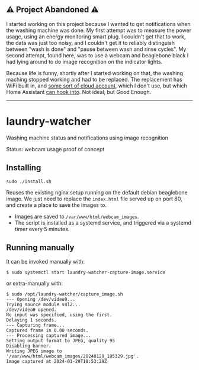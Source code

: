 ## ⚠️ Project Abandoned ⚠️
I started working on this project because I wanted to get notifications when the washing machine was done. My first attempt was to measure the power usage, using an energy monitoring smart plug. I couldn't get that to work, the data was just too noisy, and I couldn't get it to reliably distinguish between "wash is done" and "pause between wash and rinse cycles". My second attempt, found here, was to use a webcam and beaglebone black I had lying around to do image recognition on the indicator lights.

Because life is funny, shortly after I started working on that, the washing maching stopped working and had to be replaced. The replacement has WiFi built in, and [some sort of cloud account](https://www.geappliances.com/connect), which I don't use, but which Home Assistant [can hook into](https://github.com/simbaja/ha_gehome). Not ideal, but Good Enough.

---

# laundry-watcher
Washing machine status and notifications using image recognition

Status: webcam usage proof of concept

## Installing

```
sudo ./install.sh
```

Reuses the existing nginx setup running on the default debian beaglebone image. We just need to replace the `index.html` file served up on port 80, and create a place to save the images to.

* Images are saved to `/var/www/html/webcam_images`.
* The script is installed as a systemd service, and triggered via a systemd timer every 5 minutes.

## Running manually

It can be invoked manually with:

```
$ sudo systemctl start laundry-watcher-capture-image.service
```

or extra-manually with:

```
$ sudo /opt/laundry-watcher/capture_image.sh
--- Opening /dev/video0...
Trying source module v4l2...
/dev/video0 opened.
No input was specified, using the first.
Delaying 1 seconds.
--- Capturing frame...
Captured frame in 0.00 seconds.
--- Processing captured image...
Setting output format to JPEG, quality 95
Disabling banner.
Writing JPEG image to '/var/www/html/webcam_images/20240129_185329.jpg'.
Image captured at 2024-01-29T18:53:29Z
```
